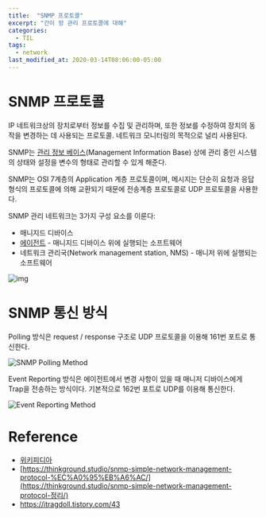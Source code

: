 ```yaml
---
title:  "SNMP 프로토콜"
excerpt: "간이 망 관리 프로토콜에 대해"
categories:
  - TIL
tags:
  - network
last_modified_at: 2020-03-14T08:06:00-05:00
---
```


# SNMP 프로토콜

IP 네트워크상의 장치로부터 정보를 수집 및 관리하며, 또한 정보를 수정하여 장치의 동작을 변경하는 데 사용되는 프로토콜. 네트워크 모니터링의 목적으로 널리 사용된다.

SNMP는 [관리 정보 베이스](https://ko.wikipedia.org/w/index.php?title=관리_정보_베이스&action=edit&redlink=1)(Management Information Base) 상에 관리 중인 시스템의 상태와 설정을 변수의 형태로 관리할 수 있게 해준다. 

SNMP는 OSI 7계층의 Application 계층 프로토콜이며, 메시지는 단순히 요청과 응답 형식의 프로토콜에 의해 교환되기 때문에 전송계층 프로토콜로 UDP 프로토콜을 사용한다.

SNMP 관리 네트워크는 3가지 구성 요소를 이룬다:

- 매니지드 디바이스
- [에이전트](https://ko.wikipedia.org/w/index.php?title=소프트웨어_에이전트&action=edit&redlink=1) - 매니지드 디바이스 위에 실행되는 소프트웨어
- 네트워크 관리국(Network management station, NMS) - 매니저 위에 실행되는 소프트웨어

![img](https://upload.wikimedia.org/wikipedia/commons/thumb/2/26/SNMP_communication_principles_diagram.PNG/2880px-SNMP_communication_principles_diagram.PNG)

# SNMP 통신 방식

Polling 방식은  request / response 구조로 UDP 프로토콜을 이용해 161번 포트로 통신한다. 

![SNMP Polling Method](https://i0.wp.com/thinkground.studio/wp-content/uploads/2019/04/190412_Polling.png?w=864)

Event Reporting 방식은 에이전트에서 변경 사항이 있을 때 매니저 디바이스에게 Trap을 전송하는 방식이다. 기본적으로 162번 포트로 UDP를 이용해 통신한다.

![Event Reporting Method](https://i2.wp.com/thinkground.studio/wp-content/uploads/2019/04/190412_Event-Reporting.png?w=864)

# Reference

- [위키피디아](https://ko.wikipedia.org/wiki/간이_망_관리_프로토콜)
- [https://thinkground.studio/snmp-simple-network-management-protocol-%EC%A0%95%EB%A6%AC/](https://thinkground.studio/snmp-simple-network-management-protocol-정리/)
- https://itragdoll.tistory.com/43